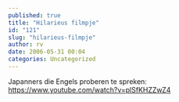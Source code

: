 ```yaml
---
published: true
title: "Hilarieus filmpje"
id: "121"
slug: "hilarieus-filmpje"
author: rv
date: 2006-05-31 00:04
categories: Uncategorized
---
```

Japanners die Engels proberen te spreken:<br /><a href="https://www.youtube.com/watch?v=plSfKHZZwZ4">https://www.youtube.com/watch?v=plSfKHZZwZ4</a><a href="https://www.youtube.com/watch?v=plSfKHZZwZ4"> </a>
